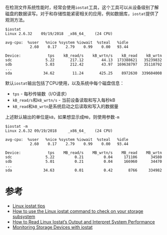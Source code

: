 在检测文件系统性能时，经常会使用`iostat`工具，这个工具可以从设备级别了解磁盘的数据读写。对于和存储性能紧密相关的应用，例如数据库，`iostat`提供了观测方法。

```
$iostat
Linux 2.6.32 	09/19/2018 	_x86_64_	(24 CPU)

avg-cpu:  %user   %nice %system %iowait  %steal   %idle
           2.60    0.17    2.79    0.99    0.00   93.44

Device:            tps    kB_read/s    kB_wrtn/s    kB_read    kB_wrtn
sdc               5.22       217.12        44.13  173388621   35239832
sdb               5.03       212.42        43.97  169638797   35110792
...
sda              34.62        11.24       425.25    8972630  339604008
```

默认`iostat`输出包括了CPU使用，以及系统中每个磁盘信息：

* `tps` - 每秒传输数（I/O请求）
* `kB_read/s`和`kB_wrtn/s` - 当前设备读取和写入每秒kB
* `kB_read`和`kB_wrtn`是系统启动之后读取和写入的数据量

上述默认输出的单位是`kB`，如果想显示成`MB`，则使用参数`-m`

```
$iostat -m
Linux 2.6.32 09/19/2018 	_x86_64_	(24 CPU)

avg-cpu:  %user   %nice %system %iowait  %steal   %idle
           2.60    0.17    2.79    0.99    0.00   93.44

Device:            tps    MB_read/s    MB_wrtn/s    MB_read    MB_wrtn
sdc               5.22         0.21         0.04     171106      34580
sdb               5.01         0.21         0.04     166960      34470
...
sda              34.63         0.01         0.42       8766     334982
```

# 参考

* [Linux iostat tips](http://www.dba-oracle.com/t_linux_iostat.htm)
* [How to use the Linux iostat command to check on your storage subsystem](https://www.techrepublic.com/article/how-to-use-the-linux-iostat-command-to-check-on-your-storage-subsystem/)
* [How to Read Linux Iostat’s Output and Interpret System Performance](https://www.xaprb.com/blog/2010/01/09/how-linux-iostat-computes-its-results/)
* [Monitoring Storage Devices with iostat](http://www.admin-magazine.com/HPC/Articles/Monitoring-Storage-with-iostat)